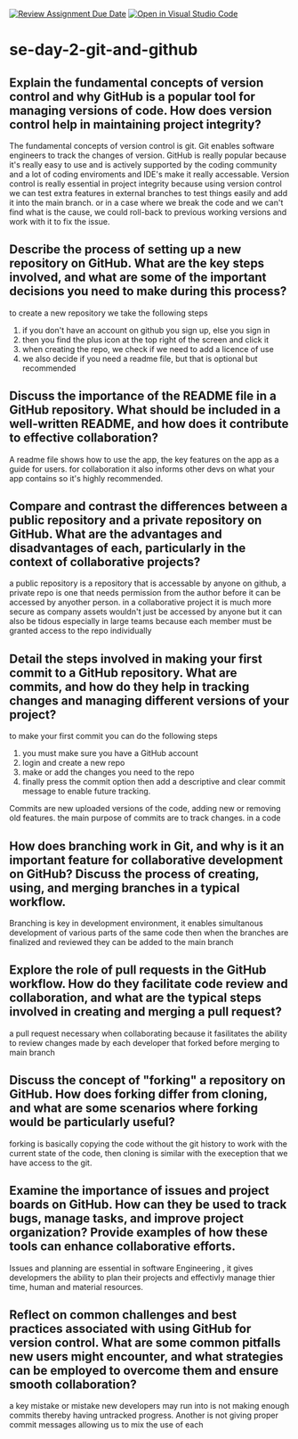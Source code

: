 [![Review Assignment Due Date](https://classroom.github.com/assets/deadline-readme-button-22041afd0340ce965d47ae6ef1cefeee28c7c493a6346c4f15d667ab976d596c.svg)](https://classroom.github.com/a/8wgCKhpZ)
[![Open in Visual Studio Code](https://classroom.github.com/assets/open-in-vscode-2e0aaae1b6195c2367325f4f02e2d04e9abb55f0b24a779b69b11b9e10269abc.svg)](https://classroom.github.com/online_ide?assignment_repo_id=15588029&assignment_repo_type=AssignmentRepo)
# se-day-2-git-and-github
## Explain the fundamental concepts of version control and why GitHub is a popular tool for managing versions of code. How does version control help in maintaining project integrity?
The fundamental concepts of version control is git. Git enables software engineers to track the changes of version.
GitHub is really popular because it's really easy to use and is actively supported by the coding community and a lot of coding enviroments and IDE's make it really accessable.
Version control is really essential in project integrity because using version control we can test extra features in external branches to test things easily and add it into the main branch. or in a case where we break the code and we can't find what is the cause, we could roll-back to previous working versions and work with it to fix the issue.

## Describe the process of setting up a new repository on GitHub. What are the key steps involved, and what are some of the important decisions you need to make during this process?
to create a new repository we take the following steps
1. if you don't have an account on github you sign up, else you sign in
2. then you find the plus icon at the top right of the screen and click it
3. when creating the repo, we check if we need to add a licence of use
4. we also decide if you need a readme file, but that is optional but recommended

## Discuss the importance of the README file in a GitHub repository. What should be included in a well-written README, and how does it contribute to effective collaboration?
A readme file shows how to use the app, the key features on the app as a guide for users. for collaboration it also informs other devs on what your app contains so it's highly recommended.

## Compare and contrast the differences between a public repository and a private repository on GitHub. What are the advantages and disadvantages of each, particularly in the context of collaborative projects?
a public repository is a repository that is accessable by anyone on github, a private repo is one that needs permission from the author before it can be accessed by anyother person. in a collaborative project it is much more secure as company assets wouldn't just be accessed by anyone but it can also be tidous especially in large teams because each member must be granted access to the repo individually

## Detail the steps involved in making your first commit to a GitHub repository. What are commits, and how do they help in tracking changes and managing different versions of your project?
to make your first commit you can do the following steps
1. you must make sure you have a GitHub account
2. login and create a new repo
3. make or add the changes you need to the repo
4. finally press the commit option then add a descriptive and clear commit message to enable future tracking.

Commits are new uploaded versions of the code, adding new or removing old features. the main purpose of commits are to track changes. in a code

## How does branching work in Git, and why is it an important feature for collaborative development on GitHub? Discuss the process of creating, using, and merging branches in a typical workflow.
Branching is key in development environment, it enables simultanous development of various parts of the same code then when the branches are finalized and reviewed they can be added to the main branch

## Explore the role of pull requests in the GitHub workflow. How do they facilitate code review and collaboration, and what are the typical steps involved in creating and merging a pull request?
a pull request necessary when collaborating because it fasilitates the ability to review changes made by each developer that forked before merging to main branch

## Discuss the concept of "forking" a repository on GitHub. How does forking differ from cloning, and what are some scenarios where forking would be particularly useful?
forking is basically copying the code without the git history to work with the current state of the code, then cloning is similar with the exeception that we have access to the git.

## Examine the importance of issues and project boards on GitHub. How can they be used to track bugs, manage tasks, and improve project organization? Provide examples of how these tools can enhance collaborative efforts.
Issues and planning are essential in software Engineering , it gives developmers the ability to plan their projects and effectivly manage thier time, human and material resources.

## Reflect on common challenges and best practices associated with using GitHub for version control. What are some common pitfalls new users might encounter, and what strategies can be employed to overcome them and ensure smooth collaboration?
a key mistake or mistake new developers may run into is not making enough commits thereby having untracked progress.
Another is not giving proper commit messages allowing us to mix the use of each
